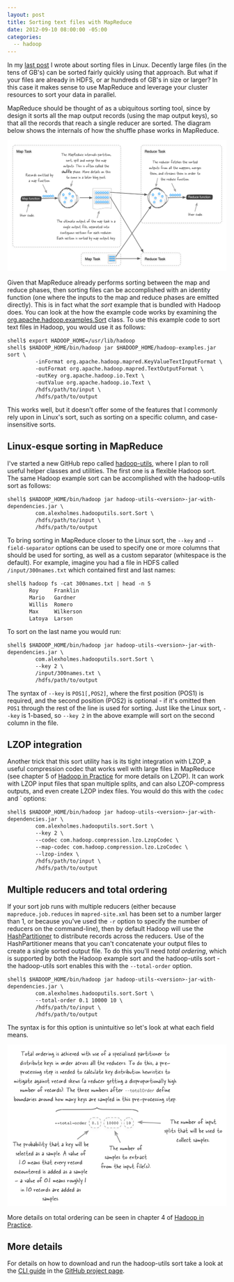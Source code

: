 ```yaml
---
layout: post
title: Sorting text files with MapReduce
date: 2012-09-10 08:00:00 -05:00
categories:
  -- hadoop
---
```


In my [last post](http://grepalex.com/2012/09/01/sorting-large-files-in-linux/) I wrote about
sorting files in Linux. Decently large files (in the tens of GB's) can be sorted fairly quickly using
that approach. But what if your files are already in HDFS, or ar hundreds of GB's in size or larger?
In this case it makes sense to use MapReduce and leverage your cluster resources to sort your data
in parallel.

MapReduce should be thought of as a ubiquitous sorting tool, since by design it sorts all the
map output records (using the map output keys), so that all the records that reach a single reducer
are sorted. The diagram below shows the internals of how the shuffle phase works in MapReduce.

![shuffle in MapReduce](/images/sorting-files-mapreduce-internals.png)

Given that MapReduce already performs sorting between the map and reduce phases, then sorting files
can be accomplished with an identity function (one where the inputs to the map and reduce phases
are emitted directly). This is in fact what the _sort_ example that is bundled with Hadoop does.
You can look at the how the example code works by examining the [org.apache.hadoop.examples.Sort](http://svn.apache.org/viewvc/hadoop/common/tags/release-1.0.3/src/examples/org/apache/hadoop/examples/Sort.java?view=markup)
class. To use this example code to sort text files in Hadoop, you would use it as follows:

    shell$ export HADOOP_HOME=/usr/lib/hadoop
    shell$ $HADOOP_HOME/bin/hadoop jar $HADOOP_HOME/hadoop-examples.jar sort \
             -inFormat org.apache.hadoop.mapred.KeyValueTextInputFormat \
             -outFormat org.apache.hadoop.mapred.TextOutputFormat \
             -outKey org.apache.hadoop.io.Text \
             -outValue org.apache.hadoop.io.Text \
             /hdfs/path/to/input \
             /hdfs/path/to/output

This works well, but it doesn't offer some of the features that I commonly rely upon in Linux's
sort, such as sorting on a specific column, and case-insensitive sorts.

## Linux-esque sorting in MapReduce

I've started a new GitHub repo called  [hadoop-utils](https://github.com/alexholmes/hadoop-utils),
where I plan to roll useful helper classes and utilities. The first one is a flexible Hadoop sort.
The same Hadoop example sort can be accomplished with the hadoop-utils sort as follows:

    shell$ $HADOOP_HOME/bin/hadoop jar hadoop-utils-<version>-jar-with-dependencies.jar \
             com.alexholmes.hadooputils.sort.Sort \
             /hdfs/path/to/input \
             /hdfs/path/to/output

To bring sorting in MapReduce closer to the Linux sort, the `--key` and `--field-separator` options
can be used to specify one or more columns that should be used for sorting, as well as a custom
separator (whitespace is the default). For example, imagine you had a file in HDFS called `/input/300names.txt`
which contained first and last names:

    shell$ hadoop fs -cat 300names.txt | head -n 5
           Roy     Franklin
           Mario   Gardner
           Willis  Romero
           Max     Wilkerson
           Latoya  Larson

To sort on the last name you would run:

    shell$ $HADOOP_HOME/bin/hadoop jar hadoop-utils-<version>-jar-with-dependencies.jar \
             com.alexholmes.hadooputils.sort.Sort \
             --key 2 \
             /input/300names.txt \
             /hdfs/path/to/output

The syntax of `--key` is `POS1[,POS2]`, where the first position (POS1) is required, and the second
position (POS2) is
optional - if it's omitted then `POS1` through the rest of the line is used for sorting.
Just like the Linux sort, `--key` is 1-based, so `--key 2` in the above example will sort on the
second column in the file.


## LZOP integration

Another trick that this sort utility has is its tight integration with LZOP, a useful compression
codec that works well with large files in MapReduce (see chapter 5 of
[Hadoop in Practice](http://www.manning.com/holmes/) for more details on LZOP). It can work with
LZOP input files that span multiple splits, and can also LZOP-compress outputs, and even create
LZOP index files. You would do this with the `codec` and ` options:

    shell$ $HADOOP_HOME/bin/hadoop jar hadoop-utils-<version>-jar-with-dependencies.jar \
             com.alexholmes.hadooputils.sort.Sort \
             --key 2 \
             --codec com.hadoop.compression.lzo.LzopCodec \
             --map-codec com.hadoop.compression.lzo.LzoCodec \
             --lzop-index \
             /hdfs/path/to/input \
             /hdfs/path/to/output

## Multiple reducers and total ordering

If your sort job runs with multiple reducers (either because `mapreduce.job.reduces` in `mapred-site.xml`
has been set to a number larger than 1, or because you've used the `-r` option to specify the number
of reducers on the command-line), then by default Hadoop will use the
[HashPartitioner](http://hadoop.apache.org/common/docs/r1.0.3/api/org/apache/hadoop/mapred/lib/HashPartitioner.html)
to distribute records across the reducers.
Use of the HashPartitioner means that you can't concatenate your output files to create a single sorted
output file. To do this you'll need _total ordering_, which is supported by both the
Hadoop example sort and the hadoop-utils sort - the hadoop-utils sort enables this with the `--total-order` option.

    shell$ $HADOOP_HOME/bin/hadoop jar hadoop-utils-<version>-jar-with-dependencies.jar \
             com.alexholmes.hadooputils.sort.Sort \
             --total-order 0.1 10000 10 \
             /hdfs/path/to/input \
             /hdfs/path/to/output


The syntax is for this option is unintuitive so let's look at what each field means.

![sampling image](/images/sorting-files-mapreduce-sampling.png)


More details on total ordering can be seen in chapter 4 of [Hadoop in Practice](http://www.manning.com/holmes/).

## More details

For details on how to download and run the hadoop-utils sort take a look at the
[CLI guide](https://github.com/alexholmes/hadoop-utils/blob/master/CLI.md) in the
[GitHub project page](https://github.com/alexholmes/hadoop-utils).




